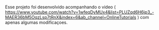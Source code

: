 Esse projeto foi desenvolvido acompanhando o video ( https://www.youtube.com/watch?v=1wfeqDyMUx4&list=PLUZqd6H6jp3_-MAER36bM5OqzLsp7tRnX&index=6&ab_channel=OnlineTutorials ) com apenas algumas modificaçoes.